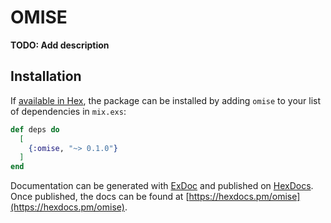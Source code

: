 # OMISE

**TODO: Add description**

## Installation

If [available in Hex](https://hex.pm/docs/publish), the package can be installed
by adding `omise` to your list of dependencies in `mix.exs`:

```elixir
def deps do
  [
    {:omise, "~> 0.1.0"}
  ]
end
```

Documentation can be generated with [ExDoc](https://github.com/elixir-lang/ex_doc)
and published on [HexDocs](https://hexdocs.pm). Once published, the docs can
be found at [https://hexdocs.pm/omise](https://hexdocs.pm/omise).

